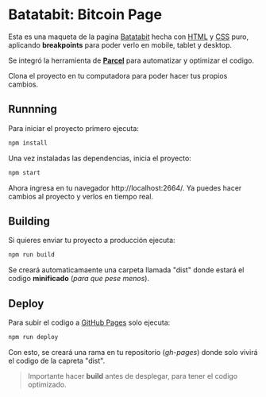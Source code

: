 # Batatabit: Bitcoin Page

Esta es una maqueta de la pagina [Batatabit](https://luisariza.github.io/batatabit/) hecha con <ins>HTML</ins> y <ins>CSS</ins> puro, aplicando **breakpoints** para poder verlo en mobile, tablet y desktop.

Se integró la herramienta de [**Parcel**](https://parceljs.org/) para automatizar y optimizar el codigo.

Clona el proyecto en tu computadora para poder hacer tus propios cambios.

## Runnning

Para iniciar el proyecto primero ejecuta:

```sh
npm install
```

Una vez instaladas las dependencias, inicia el proyecto:

```sh
npm start
```

Ahora ingresa en tu navegador http://localhost:2664/. Ya puedes hacer cambios al proyecto y verlos en tiempo real.

## Building

Si quieres enviar tu proyecto a producción ejecuta:

```sh
npm run build
```

Se creará automaticamaente una carpeta llamada "dist" donde estará el codigo **minificado** (_para que pese menos_).

## Deploy

Para subir el codigo a <ins>GitHub Pages</ins> solo ejecuta:

```sh
npm run deploy
```

Con esto, se creará una rama en tu repositorio (_gh-pages_) donde solo vivirá el codigo de la capreta "dist".

> Importante hacer **build** antes de desplegar, para tener el codigo optimizado.
